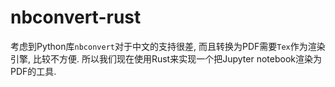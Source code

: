 # nbconvert-rust

考虑到Python库`nbconvert`对于中文的支持很差, 而且转换为PDF需要`Tex`作为渲染引擎, 比较不方便.
所以我们现在使用Rust来实现一个把Jupyter notebook渲染为PDF的工具.